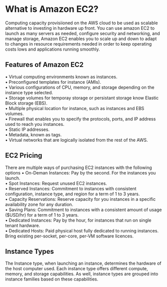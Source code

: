 # What is Amazon EC2?
Computing capacity provisiioned on the AWS cloud to be used as scalable alternative to investing in hardware up front.
You can use amazon EC2 to launch as many servers as needed, configure security and networking, and manage storage,
Amazon EC2 enables you to scale up and down to adapt to changes in resource requirements needed in order to keep
operating costs lows and applications running smoothly.

## Features of Amazon EC2

• Virtual computing environments known as instances.  
• Preconfigured templates for instance (AMIs).   
• Various configurations of CPU, memory, and storage depending on the instance type selected.   
• Storage volumes for temporay storage or persistant storage know Elastic Block storage (EBS).   
• Multiple physical location for instance, such as instances and EBS volumes.   
• Firewall that enables you to specify the protocols, ports, and IP address used to reach you instances.   
• Static IP addresses.   
• Metadata, known as tags.   
• Virtual networks that are logically isolated from the rest of the AWS.

## EC2 Pricing

There are multiple ways of purchasing EC2 instances with the following options
• On-Deman Instances: Pay by the second. For the instances you launch.   
• Spot Instances: Request unused EC2 instances.   
• Reserved Instances: Commitment to instances with consistent configuration, instance type, and region for a term of 1 to 3 years.   
• Capacity Reservations: Reserve capacity for you instances in a specific availability zone for any duration.   
• Saving Plans: Commitment to instances with a consistent amount of usage ($USD/hr) for a term of 1 to 3 years.   
• Dedicated Instances: Pay by the hour, for instances that run on single tenant hardware.   
• Dedicated Hosts: Paid physical host fully dedicated to running instances. Bring existing per-socket, per-core, per-VM software licences.

## Instance Types

The Instance type, when launching an instance, determines the hardware of the host computer used. Each instance type
offers different compute, memory, and storage capabilities. As well, instance types are grouped into instance families
based on these capabilities. 


